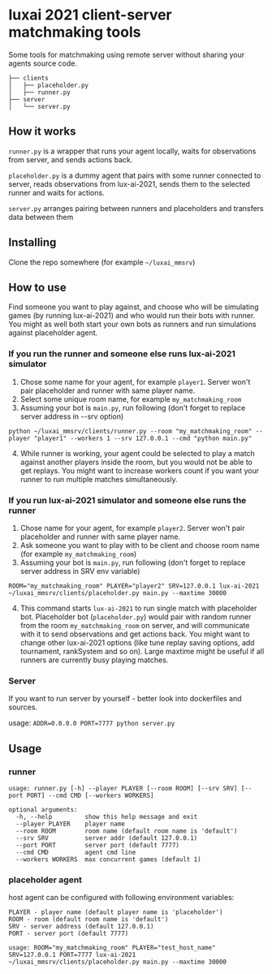 # luxai 2021 client-server matchmaking tools

Some tools for matchmaking using remote server without sharing your agents source code.

```
├── clients
│   ├── placeholder.py
│   ├── runner.py
├── server
│   └── server.py
```

## How it works
`runner.py` is a wrapper that runs your agent locally, waits for observations from server, and sends actions back.

`placeholder.py` is a dummy agent that pairs with some runner connected to server, reads observations from lux-ai-2021, sends them to the selected runner and waits for actions.

`server.py` arranges pairing between runners and placeholders and transfers data between them

## Installing
Clone the repo somewhere (for example `~/luxai_mmsrv`)

## How to use
Find someone you want to play against, and choose who will be simulating games (by running lux-ai-2021) and who would run their bots with runner. 
You might as well both start your own bots as runners and run simulations against placeholder agent.

### If you run the runner and someone else runs lux-ai-2021 simulator
1. Chose some name for your agent, for example `player1`. Server won't pair placeholder and runner with same player name.
2. Select some unique room name, for example `my_matchmaking_room`
3. Assuming your bot is `main.py`, run following (don't forget to replace server address in --srv option)
```
python ~/luxai_mmsrv/clients/runner.py --room "my_matchmaking_room" --player "player1" --workers 1 --srv 127.0.0.1 --cmd "python main.py"
```
4. While runner is working, your agent could be selected to play a match against another players inside the room, but you would not be able to get replays. 
   You might want to increase workers count if you want your runner to run multiple matches simultaneously. 

### If you run lux-ai-2021 simulator and someone else runs the runner 
1. Chose name for your agent, for example `player2`. Server won't pair placeholder and runner with same player name.
2. Ask someone you want to play with to be client and choose room name (for example `my_matchmaking_room`)
3. Assuming your bot is `main.py`, run following (don't forget to replace server address in SRV env variable)
```
ROOM="my_matchmaking_room" PLAYER="player2" SRV=127.0.0.1 lux-ai-2021 ~/luxai_mmsrv/clients/placeholder.py main.py --maxtime 30000
```
4. This command starts `lux-ai-2021` to run single match with placeholder bot. 
   Placeholder bot (`placeholder.py`) would pair with random runner from the room `my_matchmaking_room` on server, and will communicate with it to send observations and get actions back. 
   You might want to change other lux-ai-2021 options (like tune replay saving options, add tournament, rankSystem and so on). 
   Large maxtime might be useful if all runners are currently busy playing matches.
   

### Server
If you want to run server by yourself - better look into dockerfiles and sources.

usage: `ADDR=0.0.0.0 PORT=7777 python server.py`




## Usage

### runner
```
usage: runner.py [-h] --player PLAYER [--room ROOM] [--srv SRV] [--port PORT] --cmd CMD [--workers WORKERS]

optional arguments:
  -h, --help         show this help message and exit
  --player PLAYER    player name
  --room ROOM        room name (default room name is 'default')
  --srv SRV          server addr (default 127.0.0.1)
  --port PORT        server port (default 7777)
  --cmd CMD          agent cmd line
  --workers WORKERS  max concurrent games (default 1)
```

### placeholder agent

host agent can be configured with following environment variables:
```
PLAYER - player name (default player name is 'placeholder')
ROOM - room (default room name is 'default')
SRV - server address (default 127.0.0.1)
PORT - server port (default 7777)

usage: ROOM="my_matchmaking_room" PLAYER="test_host_name" SRV=127.0.0.1 PORT=7777 lux-ai-2021 ~/luxai_mmsrv/clients/placeholder.py main.py --maxtime 30000 
```
